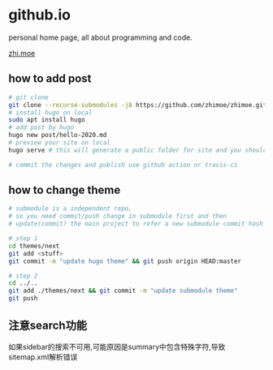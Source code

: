 # github.io
personal home page, all about programming and code.

[zhi.moe](http://zhi.moe)

## how to add post
```bash
# git clone
git clone --recurse-submodules -j8 https://github.com/zhimoe/zhimoe.git
# install hugo on local 
sudo apt install hugo
# add post by hugo
hugo new post/hello-2020.md 
# preview your site on local
hugo serve # this will generate a public folder for site and you should add public in .gitignore

# commit the changes and publish use github action or travis-ci
```

## how to change theme
```bash
# submodule is a independent repo,
# so you need commit/push change in submodule first and then 
# update(commit) the main project to refer a new submodule commit hash

# step 1
cd themes/next
git add <stuff>
git commit -m "update hugo theme" && git push origin HEAD:master

# step 2
cd ../..
git add ./themes/next && git commit -m "update submodule theme"
git push
```

## 注意search功能
如果sidebar的搜索不可用,可能原因是summary中包含特殊字符,导致sitemap.xml解析错误